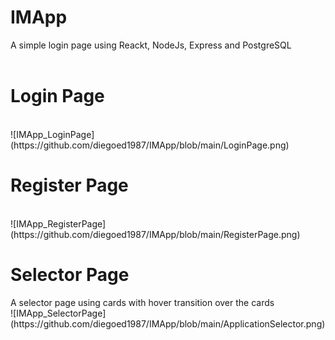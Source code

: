 # IMApp
A simple login page using Reackt, NodeJs, Express and PostgreSQL
<br>
<br>
<h1>Login Page</h1>
<br>
![IMApp_LoginPage](https://github.com/diegoed1987/IMApp/blob/main/LoginPage.png)
<br>
<h1>Register Page</h1>
<br>
![IMApp_RegisterPage](https://github.com/diegoed1987/IMApp/blob/main/RegisterPage.png)
<br>
<h1>Selector Page</h1>
A selector page using cards with hover transition over the cards
<br>
![IMApp_SelectorPage](https://github.com/diegoed1987/IMApp/blob/main/ApplicationSelector.png)
